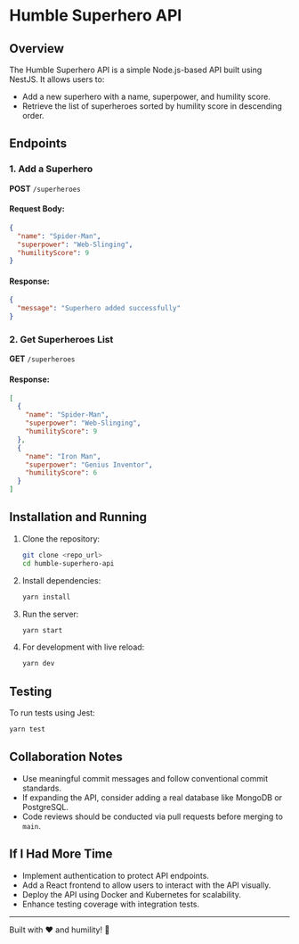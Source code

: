 # Humble Superhero API

## Overview

The Humble Superhero API is a simple Node.js-based API built using NestJS. It allows users to:

- Add a new superhero with a name, superpower, and humility score.
- Retrieve the list of superheroes sorted by humility score in descending order.

## Endpoints

### 1. Add a Superhero

**POST** `/superheroes`

#### Request Body:

```json
{
  "name": "Spider-Man",
  "superpower": "Web-Slinging",
  "humilityScore": 9
}
```

#### Response:

```json
{
  "message": "Superhero added successfully"
}
```

### 2. Get Superheroes List

**GET** `/superheroes`

#### Response:

```json
[
  {
    "name": "Spider-Man",
    "superpower": "Web-Slinging",
    "humilityScore": 9
  },
  {
    "name": "Iron Man",
    "superpower": "Genius Inventor",
    "humilityScore": 6
  }
]
```

## Installation and Running

1. Clone the repository:
   ```sh
   git clone <repo_url>
   cd humble-superhero-api
   ```
2. Install dependencies:
   ```sh
   yarn install
   ```
3. Run the server:
   ```sh
   yarn start
   ```
4. For development with live reload:
   ```sh
   yarn dev
   ```

## Testing

To run tests using Jest:

```sh
yarn test
```

## Collaboration Notes

- Use meaningful commit messages and follow conventional commit standards.
- If expanding the API, consider adding a real database like MongoDB or PostgreSQL.
- Code reviews should be conducted via pull requests before merging to `main`.

## If I Had More Time

- Implement authentication to protect API endpoints.
- Add a React frontend to allow users to interact with the API visually.
- Deploy the API using Docker and Kubernetes for scalability.
- Enhance testing coverage with integration tests.

---

Built with ❤️ and humility! 🚀
